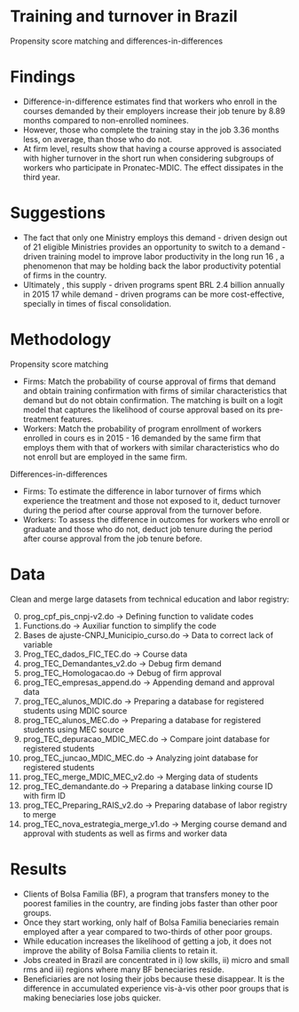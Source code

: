 # Training and turnover in Brazil
Propensity score matching and differences-in-differences

# Findings
- Difference-in-difference estimates find that workers who enroll in the courses demanded by their employers increase their job tenure by 8.89 months compared to non-enrolled nominees. 
- However, those who complete the training stay in the job 3.36 months less, on average, than those who do not. 
- At firm level, results show that having a course approved is associated with higher turnover in the short run when considering subgroups of workers who participate in Pronatec-MDIC. The effect dissipates in the third year.

# Suggestions
- The fact that only one Ministry employs this demand - driven design out of 21 eligible Ministries provides  an  opportunity  to  switch  to  a  demand - driven  training  model  to improve  labor productivity in the long run 16 , a phenomenon that may be holding back the labor productivity potential of firms in the country. 
- Ultimately , this supply - driven programs spent BRL 2.4 billion annually in  2015 17 while  demand - driven  programs  can  be  more cost-effective,  specially  in times of fiscal consolidation. 

# Methodology 
Propensity score matching
- Firms: Match  the  probability  of  course  approval  of  firms that demand and obtain training confirmation with firms of similar characteristics that demand but do not obtain confirmation. The matching is built on a logit model that captures the likelihood of course approval based on its pre-treatment features.
- Workers: Match the probability of program enrollment of workers enrolled in cours es in 2015 - 16  demanded  by  the  same  firm  that  employs  them  with  that  of  workers  with  similar characteristics  who  do  not  enroll  but  are  employed in  the  same  firm.

Differences-in-differences
- Firms: To estimate the difference in labor turnover of firms which experience the treatment and those not exposed to it, deduct turnover during the period after course approval from the turnover before.
- Workers: To assess the difference in outcomes for workers who enroll or graduate and those who do not, deduct job tenure during the period after course approval from the job tenure before.

# Data
Clean and merge large datasets from technical education and labor registry:

00. prog_cpf_pis_cnpj-v2.do -> Defining function to validate codes 		
01. Functions.do -> Auxiliar function to simplify the code
02. Bases de ajuste-CNPJ_Municipio_curso.do -> Data to correct lack of variable
03. Prog_TEC_dados_FIC_TEC.do -> Course data
04. prog_TEC_Demandantes_v2.do -> Debug firm demand
05. prog_TEC_Homologacao.do -> Debug of firm approval
06. prog_TEC_empresas_append.do -> Appending demand	and approval data
07. prog_TEC_alunos_MDIC.do -> Preparing a database for registered students using MDIC source
08. prog_TEC_alunos_MEC.do -> Preparing a database for registered students using MEC source
09. prog_TEC_depuracao_MDIC_MEC.do -> Compare joint database for registered students
10. prog_TEC_juncao_MDIC_MEC.do -> Analyzing joint database for registered students
11. prog_TEC_merge_MDIC_MEC_v2.do -> Merging data of students
12. prog_TEC_demandante.do -> Preparing a database linking course ID with firm ID
13. prog_TEC_Preparing_RAIS_v2.do -> Preparing database of labor registry to merge	
14. prog_TEC_nova_estrategia_merge_v1.do -> Merging course demand and approval with students as well as firms and worker data

# Results
- Clients of Bolsa Familia (BF), a program that transfers money to the poorest families in the country, are finding jobs faster than other poor groups.
- Once they start working, only half of Bolsa Familia beneciaries remain employed after a year compared to two-thirds of other poor groups. 
- While education increases the likelihood of getting a job, it does not improve the ability of Bolsa Familia clients to retain it.
- Jobs created in Brazil are concentrated in i) low skills, ii) micro and small rms and iii) regions where many BF beneciaries reside. 
- Beneficiaries are not losing their jobs because these disappear. It is the difference in accumulated experience vis-à-vis other poor groups that is making beneciaries lose jobs quicker.
